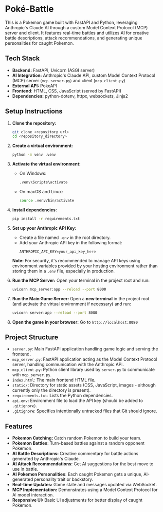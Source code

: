 # Poké-Battle

This is a Pokemon game built with FastAPI and Python, leveraging Anthropic's Claude AI through a custom Model Context Protocol (MCP) server and client. It features real-time battles and utilizes AI for creative battle descriptions, attack recommendations, and generating unique personalities for caught Pokemon.

## Tech Stack

*   **Backend:** FastAPI, Uvicorn (ASGI server)
*   **AI Integration:** Anthropic's Claude API, custom Model Context Protocol (MCP) server (`mcp_server.py`) and client (`mcp_client.py`)
*   **External API:** PokeAPI
*   **Frontend:** HTML, CSS, JavaScript (served by FastAPI)
*   **Dependencies:** python-dotenv, httpx, websockets, Jinja2

## Setup Instructions

1.  **Clone the repository:**
    ```bash
    git clone <repository_url>
    cd <repository_directory>
    ```

2.  **Create a virtual environment:**
    ```bash
    python -m venv .venv
    ```

3.  **Activate the virtual environment:**
    *   On Windows:
        ```bash
        .venv\Scripts\activate
        ```
    *   On macOS and Linux:
        ```bash
        source .venv/bin/activate
        ```

4.  **Install dependencies:**
    ```bash
    pip install -r requirements.txt
    ```

5.  **Set up your Anthropic API Key:**
    *   Create a file named `.env` in the root directory.
    *   Add your Anthropic API key in the following format:
        ```
        ANTHROPIC_API_KEY=your_api_key_here
        ```
    **Note:** For security, it's recommended to manage API keys using environment variables provided by your hosting environment rather than storing them in a `.env` file, especially in production.

6.  **Run the MCP Server:**
    Open your terminal in the project root and run:
    ```bash
    uvicorn mcp_server:app --reload --port 8000
    ```

7.  **Run the Main Game Server:**
    Open a **new terminal** in the project root (and activate the virtual environment if necessary) and run:
    ```bash
    uvicorn server:app --reload --port 8080
    ```

8.  **Open the game in your browser:**
    Go to `http://localhost:8080`

## Project Structure

*   `server.py`: Main FastAPI application handling game logic and serving the frontend.
*   `mcp_server.py`: FastAPI application acting as the Model Context Protocol server, handling communication with the Anthropic API.
*   `mcp_client.py`: Python client library used by `server.py` to communicate with `mcp_server.py`.
*   `index.html`: The main frontend HTML file.
*   `static/`: Directory for static assets (CSS, JavaScript, images - although currently only the directory is present).
*   `requirements.txt`: Lists the Python dependencies.
*   `api.env`: Environment file to load the API key (should be added to `.gitignore`).
*   `.gitignore`: Specifies intentionally untracked files that Git should ignore.

## Features

*   **Pokemon Catching:** Catch random Pokemon to build your team.
*   **Pokemon Battles:** Turn-based battles against a random opponent Pokemon.
*   **AI Battle Descriptions:** Creative commentary for battle actions generated by Anthropic's Claude.
*   **AI Attack Recommendations:** Get AI suggestions for the best move to use in battle.
*   **AI Pokemon Personalities:** Each caught Pokemon gets a unique, AI-generated personality trait or backstory.
*   **Real-time Updates:** Game state and messages updated via WebSocket.
*   **MCP Implementation:** Demonstrates using a Model Context Protocol for AI model interaction.
*   **Responsive UI:** Basic UI adjustments for better display of caught Pokemon. 
